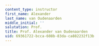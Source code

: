 ```yaml
---
content_type: instructor
first_name: Alexander
last_name: van Oudenaarden
middle_initial: ''
salutation: Prof.
title: Prof. Alexander van Oudenaarden
uid: 69361722-bcca-608b-83da-ca882232f13b
---
```


